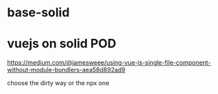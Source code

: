 # base-solid

# vuejs on solid POD
https://medium.com/@jamesweee/using-vue-js-single-file-component-without-module-bundlers-aea58d892ad9


choose the dirty way or the npx one
